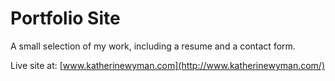 # Portfolio Site

A small selection of my work, including a resume and a contact form.

Live site at: [www.katherinewyman.com](http://www.katherinewyman.com/)
